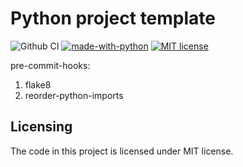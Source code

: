 # Python project template
![Github CI](https://github.com/KirovVerst/python-project-template/workflows/Github%20CI/badge.svg)
[![made-with-python](https://img.shields.io/badge/Made%20with-Python-1f425f.svg)](https://www.python.org/)
[![MIT license](https://img.shields.io/badge/License-MIT-blue.svg)](https://lbesson.mit-license.org/)

pre-commit-hooks:
1. flake8
2. reorder-python-imports

## Licensing
The code in this project is licensed under MIT license.
